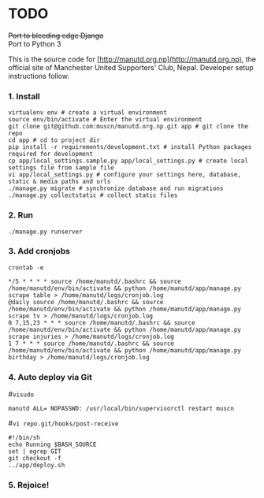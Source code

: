 # TODO  
~~Port to bleeding edge Django~~  
Port to Python 3  


This is the source code for [http://manutd.org.np](http://manutd.org.np), the official site of Manchester United Supporters' Club, Nepal. Developer setup instructions follow.


### 1. Install
```
virtualenv env # create a virtual environment
source env/bin/activate # Enter the virtual environment
git clone git@github.com:muscn/manutd.org.np.git app # git clone the repo
cd app # cd to project dir
pip install -r requirements/development.txt # install Python packages required for development
cp app/local_settings.sample.py app/local_settings.py # create local settings file from sample file
vi app/local_settings.py # configure your settings here, database, static & media paths and urls
./manage.py migrate # synchronize database and run migrations
./manage.py collectstatic # collect static files
```

### 2. Run
```
./manage.py runserver
```

### 3. Add cronjobs
`crontab -e`  
```
*/5 * * * * source /home/manutd/.bashrc && source /home/manutd/env/bin/activate && python /home/manutd/app/manage.py scrape table > /home/manutd/logs/cronjob.log
@daily source /home/manutd/.bashrc && source /home/manutd/env/bin/activate && python /home/manutd/app/manage.py scrape tv > /home/manutd/logs/cronjob.log
0 7,15,23 * * * source /home/manutd/.bashrc && source /home/manutd/env/bin/activate && python /home/manutd/app/manage.py scrape injuries > /home/manutd/logs/cronjob.log
1 7 * * * source /home/manutd/.bashrc && source /home/manutd/env/bin/activate && python /home/manutd/app/manage.py birthday > /home/manutd/logs/cronjob.log
```

### 4. Auto deploy via Git
#`visudo`
  ```
manutd ALL= NOPASSWD: /usr/local/bin/supervisorctl restart muscn
```

#`vi repo.git/hooks/post-receive`
```
#!/bin/sh
echo Running $BASH_SOURCE
set | egrep GIT
git checkout -f
../app/deploy.sh
```


### 5. Rejoice!
